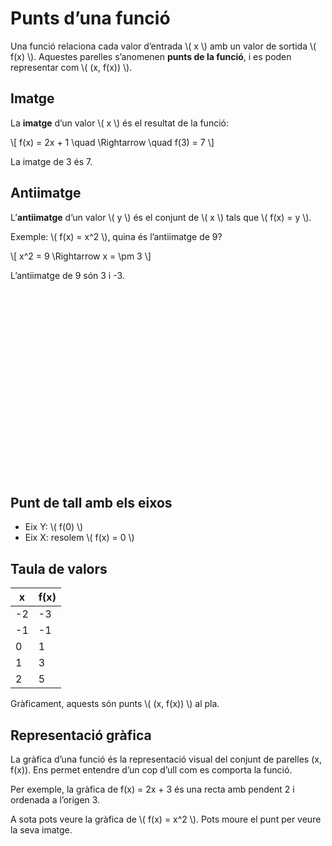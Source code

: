 # Punts d’una funció

Una funció relaciona cada valor d’entrada \\( x \\) amb un valor de sortida \\( f(x) \\). Aquestes parelles s’anomenen **punts de la funció**, i es poden representar com \\( (x, f(x)) \\).

## Imatge

La **imatge** d’un valor \\( x \\) és el resultat de la funció:

\\[
f(x) = 2x + 1 \quad \Rightarrow \quad f(3) = 7
\\]

La imatge de 3 és 7.

## Antiimatge

L’**antiimatge** d’un valor \\( y \\) és el conjunt de \\( x \\) tals que \\( f(x) = y \\).

Exemple: \\( f(x) = x^2 \\), quina és l’antiimatge de 9?

\\[
x^2 = 9 \Rightarrow x = \pm 3
\\]

L’antiimatge de 9 són 3 i -3.

<div id="jxgimatge" class="jxgbox" style="width:400px; height:300px;"></div>
<script>
  var board1 = JXG.JSXGraph.initBoard('jxgimatge', {
    boundingbox: [-5, 5, 5, -2],
    axis: true,
    showNavigation: true,
    showCopyright: false
  });
var slider = board1.create('slider', [[-5,0], [5,0], [-5, 0, 5]], {name:'x', snapWidth: 0.1});
var graphPoint = board1.create('point', [
  function() { return slider.Value(); },
  function() { return Math.pow(slider.Value(), 2); }
], {name: function () {
        const yVal = Math.pow(slider.Value(), 2);
        return yVal.toFixed(2); // mostra només 2 decimals
      }, color: 'blue'});
board1.create('functiongraph', [
  function(x){ return x*x; },
  -5, 5
]);
var line = board1.create('segment', [
    [function() { return slider.Value(); }, 0], // Punt a l'eix X
    graphPoint
  ], {
    strokeColor: 'red',
    dash: 2,  // Línia discontinua
    name: 'linea'
  });
</script>

## Punt de tall amb els eixos

- Eix Y: \\( f(0) \\)
- Eix X: resolem \\( f(x) = 0 \\)

## Taula de valors

| x   | f(x) |
| --- | ---- |
| -2  | -3   |
| -1  | -1   |
| 0   | 1    |
| 1   | 3    |
| 2   | 5    |

Gràficament, aquests són punts \\( (x, f(x)) \\) al pla.

## Representació gràfica

La gràfica d’una funció és la representació visual del conjunt de parelles (x, f(x)). Ens permet entendre d’un cop d’ull com es comporta la funció.

Per exemple, la gràfica de f(x) = 2x + 3 és una recta amb pendent 2 i ordenada a l’origen 3.

A sota pots veure la gràfica de \\( f(x) = x^2 \\). Pots moure el punt per veure la seva imatge.

<div id="punts" class="jxgbox" style="width:500px; height:200px;"></div>
<script>
  var board = JXG.JSXGraph.initBoard('punts', { boundingbox: [-5,2,5,-2], showCopyright: false});
  board.create('point', [-2,1]);
  var q = board.create('point', [3,0]);
</script>
